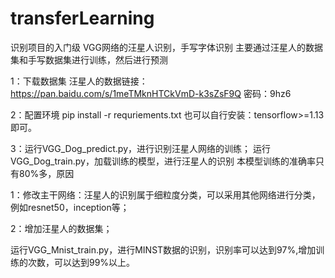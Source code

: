 # transferLearning
识别项目的入门级
VGG网络的汪星人识别，手写字体识别
主要通过汪星人的数据集和手写数据集进行训练，然后进行预测

1：下载数据集
汪星人的数据链接：https://pan.baidu.com/s/1meTMknHTCkVmD-k3sZsF9Q 密码：9hz6

2：配置环境
pip install -r requriements.txt
也可以自行安装：tensorflow>=1.13即可。

3：运行VGG_Dog_predict.py，进行识别汪星人网络的训练；
   运行VGG_Dog_train.py，加载训练的模型，进行汪星人的识别
   本模型训练的准确率只有80%多，原因
   
   1：修改主干网络：汪星人的识别属于细粒度分类，可以采用其他网络进行分类，例如resnet50，inception等；
   
   2：增加汪星人的数据集；
   
   运行VGG_Mnist_train.py，进行MINST数据的识别，识别率可以达到97%,增加训练的次数，可以达到99%以上。


